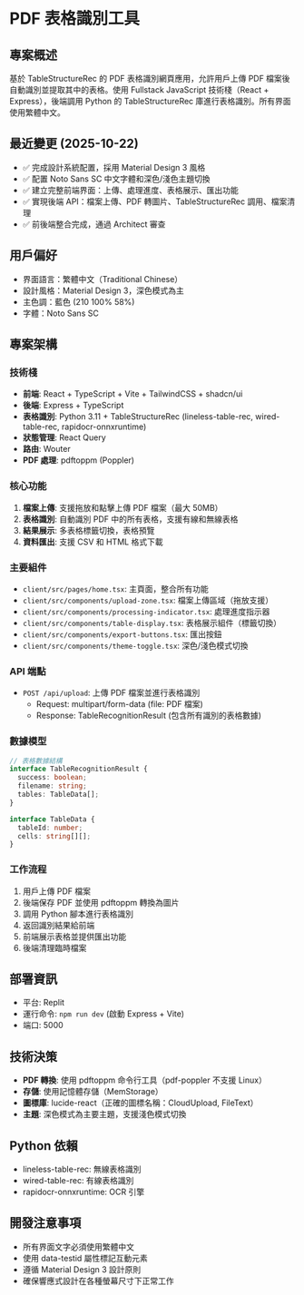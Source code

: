 # PDF 表格識別工具

## 專案概述
基於 TableStructureRec 的 PDF 表格識別網頁應用，允許用戶上傳 PDF 檔案後自動識別並提取其中的表格。使用 Fullstack JavaScript 技術棧（React + Express），後端調用 Python 的 TableStructureRec 庫進行表格識別。所有界面使用繁體中文。

## 最近變更 (2025-10-22)
- ✅ 完成設計系統配置，採用 Material Design 3 風格
- ✅ 配置 Noto Sans SC 中文字體和深色/淺色主題切換
- ✅ 建立完整前端界面：上傳、處理進度、表格展示、匯出功能
- ✅ 實現後端 API：檔案上傳、PDF 轉圖片、TableStructureRec 調用、檔案清理
- ✅ 前後端整合完成，通過 Architect 審查

## 用戶偏好
- 界面語言：繁體中文（Traditional Chinese）
- 設計風格：Material Design 3，深色模式為主
- 主色調：藍色 (210 100% 58%)
- 字體：Noto Sans SC

## 專案架構

### 技術棧
- **前端**: React + TypeScript + Vite + TailwindCSS + shadcn/ui
- **後端**: Express + TypeScript
- **表格識別**: Python 3.11 + TableStructureRec (lineless-table-rec, wired-table-rec, rapidocr-onnxruntime)
- **狀態管理**: React Query
- **路由**: Wouter
- **PDF 處理**: pdftoppm (Poppler)

### 核心功能
1. **檔案上傳**: 支援拖放和點擊上傳 PDF 檔案（最大 50MB）
2. **表格識別**: 自動識別 PDF 中的所有表格，支援有線和無線表格
3. **結果展示**: 多表格標籤切換，表格預覽
4. **資料匯出**: 支援 CSV 和 HTML 格式下載

### 主要組件
- `client/src/pages/home.tsx`: 主頁面，整合所有功能
- `client/src/components/upload-zone.tsx`: 檔案上傳區域（拖放支援）
- `client/src/components/processing-indicator.tsx`: 處理進度指示器
- `client/src/components/table-display.tsx`: 表格展示組件（標籤切換）
- `client/src/components/export-buttons.tsx`: 匯出按鈕
- `client/src/components/theme-toggle.tsx`: 深色/淺色模式切換

### API 端點
- `POST /api/upload`: 上傳 PDF 檔案並進行表格識別
  - Request: multipart/form-data (file: PDF 檔案)
  - Response: TableRecognitionResult (包含所有識別的表格數據)

### 數據模型
```typescript
// 表格數據結構
interface TableRecognitionResult {
  success: boolean;
  filename: string;
  tables: TableData[];
}

interface TableData {
  tableId: number;
  cells: string[][];
}
```

### 工作流程
1. 用戶上傳 PDF 檔案
2. 後端保存 PDF 並使用 pdftoppm 轉換為圖片
3. 調用 Python 腳本進行表格識別
4. 返回識別結果給前端
5. 前端展示表格並提供匯出功能
6. 後端清理臨時檔案

## 部署資訊
- 平台: Replit
- 運行命令: `npm run dev` (啟動 Express + Vite)
- 端口: 5000

## 技術決策
- **PDF 轉換**: 使用 pdftoppm 命令行工具（pdf-poppler 不支援 Linux）
- **存儲**: 使用記憶體存儲（MemStorage）
- **圖標庫**: lucide-react（正確的圖標名稱：CloudUpload, FileText）
- **主題**: 深色模式為主要主題，支援淺色模式切換

## Python 依賴
- lineless-table-rec: 無線表格識別
- wired-table-rec: 有線表格識別
- rapidocr-onnxruntime: OCR 引擎

## 開發注意事項
- 所有界面文字必須使用繁體中文
- 使用 data-testid 屬性標記互動元素
- 遵循 Material Design 3 設計原則
- 確保響應式設計在各種螢幕尺寸下正常工作
